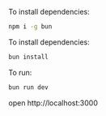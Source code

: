 To install dependencies:
```sh
npm i -g bun
```

To install dependencies:
```sh
bun install
```

To run:
```sh
bun run dev
```

open http://localhost:3000

